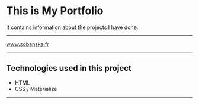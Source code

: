 # This is My Portfolio

<p> 
It contains information about the projects I have done.
</p>
<hr>
<p>
<a target="_blank" href="https://www.sobanska.fr">www.sobanska.fr</a>
</p>
<hr>

## Technologies used in this project

- HTML
- CSS / Materialize
<hr>
